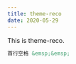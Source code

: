 ```yaml
---
title: theme-reco
date: 2020-05-29
---
```


This is theme-reco.

```markdown
首行空格 &emsp;&emsp;

```

